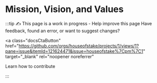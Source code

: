 # Mission, Vision, and Values

:::tip ✍️ This page is a work in progress - Help improve this page
Have feedback, found an error, or want to suggest changes?

<!-- prettier-ignore-start -->
<a
class="docsCtaButton"
href="https://github.com/orgs/houseofstake/projects/1/views/1?pane=issue&itemId=121624471&issue=houseofstake%7Cpm%7C1"
target="_blank"
rel="noopener noreferrer"

>
Learn how to contribute
</a>
<!-- prettier-ignore-end -->

:::
